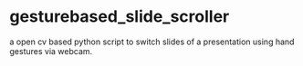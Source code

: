 # gesturebased_slide_scroller
a open cv based python script to switch slides of a presentation using hand gestures via webcam.
